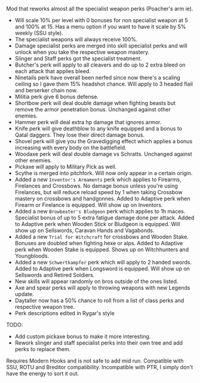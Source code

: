 Mod that reworks almost all the specialist weapon perks (Poacher's arm ie).  

* Will scale 10% per level with 0 bonuses for non specialist weapon at 5 and 100% at 15. Has a menu option if you want to have it scale by 5% weekly (SSU style).
* The specialist weapons will always receive 100%.
* Damage specialist perks are merged into skill specialist perks and will unlock when you take the respective weapon mastery.
* Slinger and Staff perks got the specialist treatment.
* Butcher's perk will apply to all cleavers and do up to 2 extra bleed on each attack that applies bleed.
* Ninetails perk have overall been nerfed since now there's a scaling ceiling so I gave them 15% headshot chance. Will apply to 3 headed flail and berserker chain now.
* Militia perk give 6 bonus defense.
* Shortbow perk will deal double damage when fighting beasts but remove the armor penetration bonus. Unchanged against other enemies.
* Hammer perk will deal extra hp damage that ignores armor.
* Knife perk will give deathblow to any knife equipped and a bonus to Qatal daggers. They lose their direct damage bonus.
* Shovel perk will give you the Gravedigging effect which applies a bonus increasing with every body on the battlefield.
* Woodaxe perk will deal double damage vs Schratts. Unchanged against other enemies.
* Pickaxe will apply to Military Pick as well.
* Scythe is merged into pitchfork. Will now only appear in a certain origin.
* Added a new `Inventor's Armaments` perk which applies to Firearms, Firelances and Crossbows. No damage bonus unless you're using Firelances, but will reduce reload speed by 1 when taking Crossbow mastery on crossbows and handgonnes. Added to Adaptive perk when Firearm or Firelance is equipped. Will show up on Inventors.
* Added a new `Browbeater's Bludgeon` perk which applies to 1h maces. Specialist bonus of up to 5 extra fatigue damage done per attack. Added to Adaptive perk when Wooden Stick or Bludgeon is equipped. Will show up on Sellswords, Caravan Hands and Vagabonds.
* Added a new `Trial for Witchcraft` for crossbows and Wooden Stake. Bonuses are doubled when fighting hexe or alps. Added to Adaptive perk when Wooden Stake is equipped. Shows up on Witchhunters and Youngbloods.
* Added a new `Schwertkampfer` perk which will apply to 2 handed swords. Added to Adaptive perk when Longsword is equipped. Will show up on Sellswords and Retired Soldiers.
* New skills will appear randomly on bros outside of the ones listed.
* Axe and spear perks will apply to throwing weapons with new Legends update.
* Daytaller now has a 50% chance to roll from a list of class perks and respective weapon tree.
* Perk descriptions edited in Rygar's style

TODO:
* Add custom pickaxe bonus to make it more interesting.
* Rework slinger and staff specialist perks into their own tree and add perks to replace them.



Requires Modern Hooks and is not safe to add mid run. Compatible with SSU, ROTU and Breditor compatibility. Incompatible with PTR, I simply don't have the energy to sort it out. 
